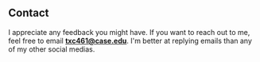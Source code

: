 ## Contact

I appreciate any feedback you might have. If you want to reach out to me, feel free to email **txc461@case.edu**. I'm better at replying emails than any of my other social medias. 
